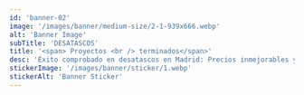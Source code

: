 ```yaml
---
id: 'banner-02'
image: '/images/banner/medium-size/2-1-939x666.webp'
alt: 'Banner Image'
subTitle: 'DESATASCOS'
title: '<span> Proyectos <br /> terminados</span>'
desc: 'Éxito comprobado en desatascos en Madrid: Precios inmejorables y clientes satisfechos'
stickerImage: '/images/banner/sticker/1.webp'
stickerAlt: 'Banner Sticker'
---
```

